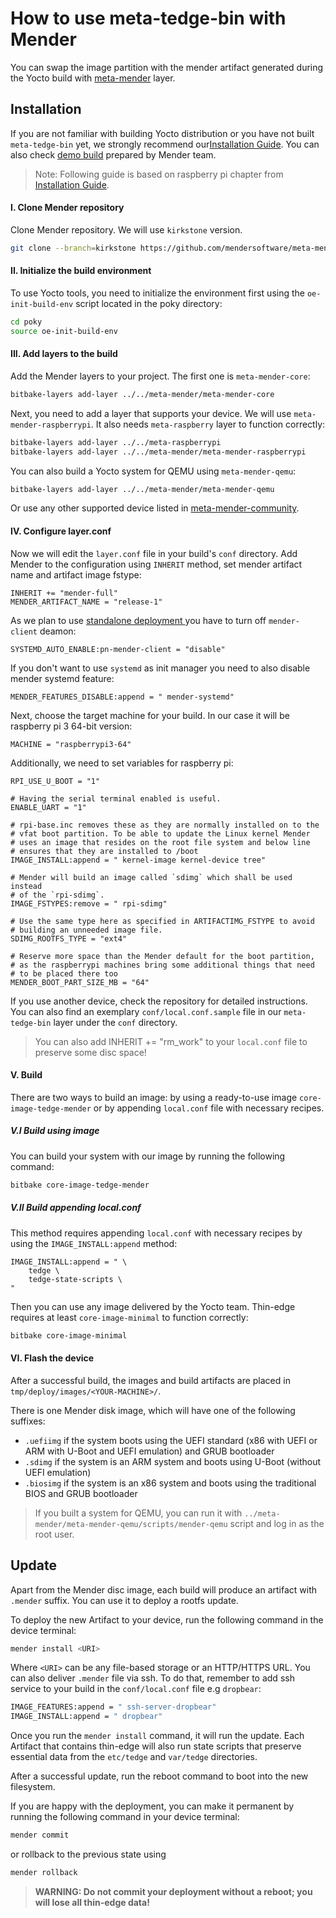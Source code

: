 # How to use meta-tedge-bin with Mender

You can swap the image partition with the mender artifact generated during the Yocto build with [meta-mender](https://github.com/mendersoftware/meta-mender/tree/master) layer.

## Installation

If you are not familiar with building Yocto distribution or you have not built `meta-tedge-bin` yet, we strongly recommend our[Installation Guide](build-yocto.md). You can also check [demo build](https://docs.mender.io/operating-system-updates-yocto-project/build-for-demo) prepared by Mender team.

> Note: Following guide is based on raspberry pi chapter from [Installation Guide](build-yocto.md).
#### I. Clone Mender repository

Clone Mender repository. We will use `kirkstone` version. 

```bash
git clone --branch=kirkstone https://github.com/mendersoftware/meta-mender
```
#### II. Initialize the build environment

To use Yocto tools, you need to initialize the environment first using the `oe-init-build-env` script located in the poky directory:

```bash
cd poky
source oe-init-build-env
```

#### III. Add layers to the build

Add the Mender layers to your project. The first one is `meta-mender-core`:
 
```bash
bitbake-layers add-layer ../../meta-mender/meta-mender-core
``` 

Next, you need to add a layer that supports your device. We will use `meta-mender-raspberrypi`. It also needs `meta-raspberry` layer to function correctly:

```bash 
bitbake-layers add-layer ../../meta-raspberrypi
bitbake-layers add-layer ../../meta-mender/meta-mender-raspberrypi
```

You can also build a Yocto system for QEMU using `meta-mender-qemu`:

 ```bash
 bitbake-layers add-layer ../../meta-mender/meta-mender-qemu
 ```

Or use any other supported device listed in [meta-mender-community](https://github.com/mendersoftware/meta-mender-community).

#### IV. Configure layer.conf

Now we will edit the `layer.conf` file in your build's `conf` directory. Add Mender to the configuration using `INHERIT` method, set mender artifact name and artifact image fstype:

```
INHERIT += "mender-full"
MENDER_ARTIFACT_NAME = "release-1"
```

As we plan to use [standalone deployment ](https://docs.mender.io/artifact-creation/standalone-deployment) you have to turn off `mender-client` deamon: 

```
SYSTEMD_AUTO_ENABLE:pn-mender-client = "disable"
```

If you don't want to use `systemd` as init manager you need to also disable mender systemd feature:

```
MENDER_FEATURES_DISABLE:append = " mender-systemd"
```

Next, choose the target machine for your build. In our case it will be raspberry pi 3 64-bit version:

```
MACHINE = "raspberrypi3-64"
```

Additionally, we need to set variables for raspberry pi:

```
RPI_USE_U_BOOT = "1"

# Having the serial terminal enabled is useful.
ENABLE_UART = "1"

# rpi-base.inc removes these as they are normally installed on to the
# vfat boot partition. To be able to update the Linux kernel Mender
# uses an image that resides on the root file system and below line
# ensures that they are installed to /boot
IMAGE_INSTALL:append = " kernel-image kernel-device tree"

# Mender will build an image called `sdimg` which shall be used instead
# of the `rpi-sdimg`.
IMAGE_FSTYPES:remove = " rpi-sdimg"

# Use the same type here as specified in ARTIFACTIMG_FSTYPE to avoid
# building an unneeded image file.
SDIMG_ROOTFS_TYPE = "ext4"

# Reserve more space than the Mender default for the boot partition,
# as the raspberrypi machines bring some additional things that need
# to be placed there too
MENDER_BOOT_PART_SIZE_MB = "64"
```

If you use another device, check the repository for detailed instructions. You can also find an exemplary `conf/local.conf.sample` file in our `meta-tedge-bin` layer under the `conf` directory.

> You can also add INHERIT += "rm_work" to your `local.conf` file to preserve some disc space!

#### V. Build

There are two ways to build an image: by using a ready-to-use image `core-image-tedge-mender` or by appending `local.conf` file with necessary recipes.

##### V.I Build using image

You can build your system with our image by running the following command:

```bash
bitbake core-image-tedge-mender
```

##### V.II Build appending local.conf

This method requires appending `local.conf` with necessary recipes by using the `IMAGE_INSTALL:append` method:

```
IMAGE_INSTALL:append = " \ 
    tedge \ 
    tedge-state-scripts \
"
```
Then you can use any image delivered by the Yocto team. Thin-edge requires at least `core-image-minimal` to function correctly:

```bash
bitbake core-image-minimal
```

#### VI. Flash the device

After a successful build, the images and build artifacts are placed in `tmp/deploy/images/<YOUR-MACHINE>/`. 

There is one Mender disk image, which will have one of the following suffixes:

- `.uefiimg` if the system boots using the UEFI standard (x86 with UEFI or ARM with U-Boot and UEFI emulation) and GRUB bootloader
- `.sdimg` if the system is an ARM system and boots using U-Boot (without UEFI emulation)
- `.biosimg` if the system is an x86 system and boots using the traditional BIOS and GRUB bootloader

> If you built a system for QEMU, you can run it with `../meta-mender/meta-mender-qemu/scripts/mender-qemu` script and log in as the root user.

## Update

Apart from the Mender disc image, each build will produce an artifact with `.mender` suffix. You can use it to deploy a rootfs update. 

To deploy the new Artifact to your device, run the following command in the device terminal:

```bash
mender install <URI>
```

Where `<URI>` can be any file-based storage or an HTTP/HTTPS URL. You can also deliver `.mender` file via ssh. To do that, remember to add ssh service to your build in the `conf/local.conf` file e.g `dropbear`:

```bash
IMAGE_FEATURES:append = " ssh-server-dropbear"
IMAGE_INSTALL:append = " dropbear"
```

Once you run the `mender install` command, it will run the update. Each Artifact that contains thin-edge will also run state scripts that preserve essential data from the `etc/tedge` and `var/tedge` directories.

After a successful update, run the reboot command to boot into the new filesystem.

If you are happy with the deployment, you can make it permanent by running the following command in your device terminal:

```bash
mender commit
```

or rollback to the previous state using 

```bash
mender rollback
```

> **WARNING: Do not commit your deployment without a reboot; you will lose all thin-edge data!** 